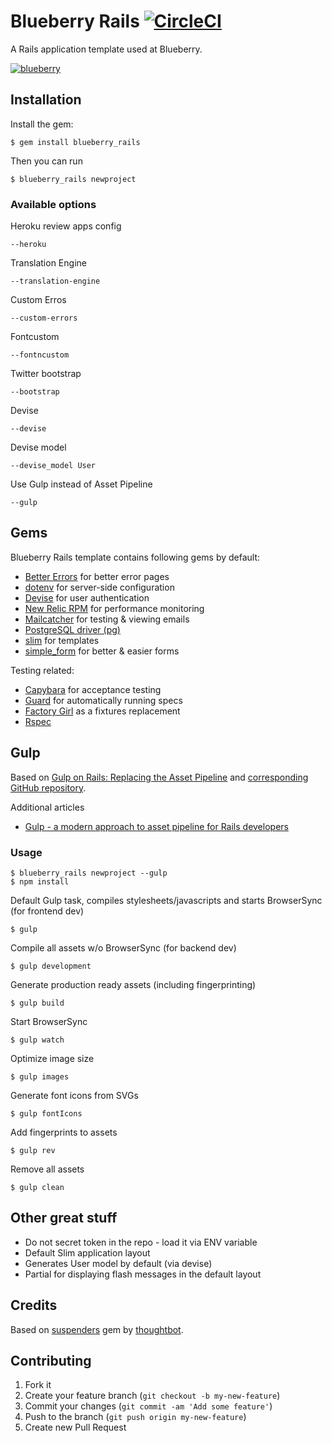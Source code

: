 # Blueberry Rails [![CircleCI](https://circleci.com/gh/blueberryapps/blueberry_rails.svg?style=svg&circle-token=20a1f7352480b65bd50f523291beed7bfc082b07)](https://circleci.com/gh/blueberryapps/blueberry_rails)

A Rails application template used at Blueberry.

[![blueberry](https://www.google.com/a/blueberryapps.com/images/logo.gif)](http://www.blueberry.cz)

## Installation

Install the gem:

    $ gem install blueberry_rails

Then you can run

    $ blueberry_rails newproject

### Available options

Heroku review apps config

    --heroku

Translation Engine

    --translation-engine

Custom Erros

    --custom-errors

Fontcustom

    --fontncustom

Twitter bootstrap

    --bootstrap

Devise

    --devise

Devise model

    --devise_model User

Use Gulp instead of Asset Pipeline

    --gulp

## Gems

Blueberry Rails template contains following gems by default:

* [Better Errors](https://github.com/charliesome/better_errors) for better error pages
* [dotenv](https://github.com/bkeepers/dotenv) for server-side configuration
* [Devise](https://github.com/plataformatec/devise) for user authentication
* [New Relic RPM](https://github.com/newrelic/rpm) for performance monitoring
* [Mailcatcher](http://mailcatcher.me/) for testing & viewing emails
* [PostgreSQL driver (pg)](https://github.com/ged/ruby-pg)
* [slim](http://slim-lang.com/) for templates
* [simple_form](https://github.com/plataformatec/simple_form) for better & easier forms

Testing related:

* [Capybara](https://github.com/jnicklas/capybara) for acceptance testing
* [Guard](https://github.com/ranmocy/guard-rails) for automatically running specs
* [Factory Girl](https://github.com/rspec/rspec-rails) as a fixtures replacement
* [Rspec](https://github.com/rspec/rspec-rails)

## Gulp

Based on [Gulp on Rails: Replacing the Asset Pipeline](http://viget.com/extend/gulp-rails-asset-pipeline) and [corresponding  GitHub repository](https://github.com/vigetlabs/gulp-rails-pipeline).

Additional articles
* [Gulp - a modern approach to asset pipeline for Rails developers](http://blog.arkency.com/2015/03/gulp-modern-approach-to-asset-pipeline-for-rails-developers/)

### Usage

    $ blueberry_rails newproject --gulp
    $ npm install

Default Gulp task, compiles stylesheets/javascripts and starts BrowserSync (for frontend dev)

    $ gulp

Compile all assets w/o BrowserSync (for backend dev)

    $ gulp development

Generate production ready assets (including fingerprinting)

    $ gulp build

Start BrowserSync

    $ gulp watch

Optimize image size

    $ gulp images

Generate font icons from SVGs

    $ gulp fontIcons

Add fingerprints to assets

    $ gulp rev

Remove all assets

    $ gulp clean

## Other great stuff

* Do not secret token in the repo - load it via ENV variable
* Default Slim application layout
* Generates User model by default (via devise)
* Partial for displaying flash messages in the default layout

## Credits

Based on [suspenders](https://github.com/thoughtbot/suspenders/blob/master/README.md)
gem by [thoughtbot](http://thoughtbot.com/community).

## Contributing

1. Fork it
2. Create your feature branch (`git checkout -b my-new-feature`)
3. Commit your changes (`git commit -am 'Add some feature'`)
4. Push to the branch (`git push origin my-new-feature`)
5. Create new Pull Request

